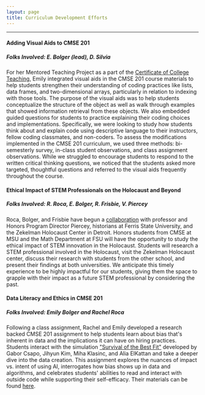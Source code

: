 ```yaml
---
layout: page
title: Curriculum Development Efforts
---
```

---

#### Adding Visual Aids to CMSE 201 
##### Folks Involved: E. Bolger (lead), D. Silvia
For her Mentored Teaching Project as a part of the [Certificate of College Teaching](https://grad.msu.edu/cctp), Emily integrated visual aids in the CMSE 201 course materials to help students strengthen their understanding of coding practices like lists, data frames, and two-dimensional arrays, particularly in relation to indexing with those tools. The purpose of the visual aids was to help students conceptualize the structure of the object as well as walk through examples that showed information retrieval from these objects. We also embedded guided questions for students to practice explaining their coding choices and implementations. Specifically, we were looking to study how students think about and explain code using descriptive language to their instructors, fellow coding classmates, and non-coders. To assess the modifications implemented in the CMSE 201 curriculum, we used three methods: bi-semesterly survey, in-class student observations, and class assignment observations. While we struggled to encourage students to respond to the written critical thinking questions, we noticed that the students asked more targeted, thoughtful questions and referred to the visual aids frequently throughout the course.

#### Ethical Impact of STEM Professionals on the Holocaust and Beyond
##### Folks Involved: R. Roca, E. Bolger, R. Frisbie, V. Piercey

Roca, Bolger, and Frisbie have begun a [collaboration](https://www.ferris.edu/news/archive/2025/may/ferris-state-stem-holocaust-partnership.htm) with professor and Honors Program Director Piercey, historians at Ferris State University, and the Zekelman Holocaust Center in Detroit. Honors students from CMSE  at MSU and the Math Department at FSU will have the opportunity to study the ethical impact of STEM innovation in the Holocaust. Students will research a STEM professional involved in the Holocaust, visit the Zekelman Holocaust center, discuss their research with students from the other school, and present their findings at both universities. We anticipate this timely experience to be highly impactful for our students, giving them the space to grapple with their impact as a future STEM professional by considering the past. 


#### Data Literacy and Ethics in CMSE 201
##### Folks Involved: Emily Bolger and Rachel Roca
Following a class assignment, Rachel and Emily developed a research backed CMSE 201 assignment to help students learn about bias that's inherent in data and the implications it can have on hiring practices. Students interact with the simulation ["Survival of the Best Fit"](https://www.survivalofthebestfit.com/) developed by Gabor Csapo, Jihyun Kim, Miha Klasinc, and Alia ElKattan and take a deeper dive into the data creation. This assignment explores the nuances of impact vs. intent of using AI, interrogates how bias shows up in data and algorithms, and celebrates students' abilities to read and interact with outside code while supporting their self-efficacy. Their materials can be found [here](https://github.com/RachelRoca/DataLiteracyEducationTask/).

